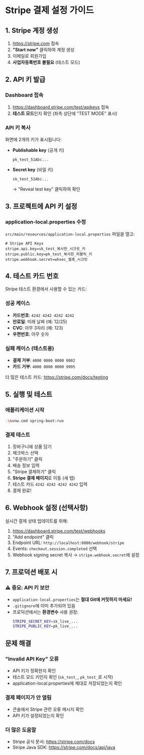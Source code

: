 # Stripe 결제 설정 가이드

## 1. Stripe 계정 생성

1. https://stripe.com 접속
2. **"Start now"** 클릭하여 계정 생성
3. 이메일로 회원가입
4. **사업자등록번호 불필요** (테스트 모드)

## 2. API 키 발급

### Dashboard 접속
1. https://dashboard.stripe.com/test/apikeys 접속
2. **테스트 모드**인지 확인 (좌측 상단에 "TEST MODE" 표시)

### API 키 복사
화면에 2개의 키가 표시됩니다:

- **Publishable key** (공개 키)
  ```
  pk_test_51Abc...
  ```

- **Secret key** (비밀 키)
  ```
  sk_test_51Abc...
  ```
  → "Reveal test key" 클릭하여 확인

## 3. 프로젝트에 API 키 설정

### application-local.properties 수정

`src/main/resources/application-local.properties` 파일을 열고:

```properties
# Stripe API Keys
stripe.api.key=sk_test_복사한_시크릿_키
stripe.public.key=pk_test_복사한_퍼블릭_키
stripe.webhook.secret=whsec_웹훅_시크릿
```

## 4. 테스트 카드 번호

Stripe 테스트 환경에서 사용할 수 있는 카드:

### 성공 케이스
- **카드번호**: `4242 4242 4242 4242`
- **만료일**: 미래 날짜 (예: 12/25)
- **CVC**: 아무 3자리 (예: 123)
- **우편번호**: 아무 숫자

### 실패 케이스 (테스트용)
- **결제 거부**: `4000 0000 0000 0002`
- **카드 거부**: `4000 0000 0000 9995`

더 많은 테스트 카드: https://stripe.com/docs/testing

## 5. 실행 및 테스트

### 애플리케이션 시작
```bash
.\mvnw.cmd spring-boot:run
```

### 결제 테스트
1. 장바구니에 상품 담기
2. 체크박스 선택
3. "주문하기" 클릭
4. 배송 정보 입력
5. "Stripe 결제하기" 클릭
6. **Stripe 결제 페이지**로 이동 (새 탭)
7. 테스트 카드 `4242 4242 4242 4242` 입력
8. 결제 완료!

## 6. Webhook 설정 (선택사항)

실시간 결제 상태 업데이트를 위해:

1. https://dashboard.stripe.com/test/webhooks
2. "Add endpoint" 클릭
3. Endpoint URL: `http://localhost:8080/webhook/stripe`
4. Events: `checkout.session.completed` 선택
5. Webhook signing secret 복사 → `stripe.webhook.secret`에 설정

## 7. 프로덕션 배포 시

### ⚠️ 중요: API 키 보안

- `application-local.properties`는 **절대 Git에 커밋하지 마세요!**
- `.gitignore`에 이미 추가되어 있음
- 프로덕션에서는 **환경변수** 사용 권장:
  ```bash
  STRIPE_SECRET_KEY=sk_live_...
  STRIPE_PUBLIC_KEY=pk_live_...
  ```

## 문제 해결

### "Invalid API Key" 오류
- API 키가 정확한지 확인
- 테스트 모드 키인지 확인 (`sk_test_`, `pk_test_`로 시작)
- application-local.properties에 제대로 저장되었는지 확인

### 결제 페이지가 안 열림
- 콘솔에서 Stripe 관련 오류 메시지 확인
- API 키가 설정되었는지 확인

### 더 많은 도움말
- Stripe 공식 문서: https://stripe.com/docs
- Stripe Java SDK: https://stripe.com/docs/api/java

